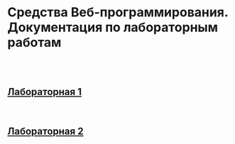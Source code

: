 # Средства Веб-программирования. <br> Документация по лабораторным работам

<br/>
<br/>

## [Лабораторная 1](1/description.md)

<br>

## [Лабораторная 2](2/description.md)

<br/>
<br/>